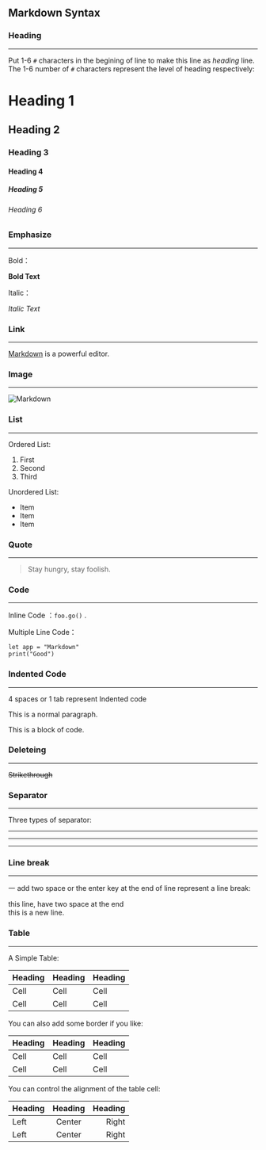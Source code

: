 ## Markdown Syntax

### Heading

----------

Put 1-6 `#` characters in the begining of line to make this line as *heading* line. The 1-6 number of `#` characters represent the level of heading respectively:

# Heading 1

## Heading 2

### Heading 3

#### Heading 4

##### Heading 5

###### Heading 6

### Emphasize

----------

Bold：

**Bold Text**

Italic：

*Italic Text*


### Link

----------

[Markdown](https://appsto.re/cn/jK8Cbb.i) is a powerful editor.


### Image

----------

![Markdown](https://i.loli.net/2017/08/23/599c5c1dc7226.jpg)

### List

----------

Ordered List:

1. First
2. Second
3. Third

Unordered List:

- Item
- Item
- Item

### Quote

----------

> Stay hungry, stay foolish.

### Code

----------

Inline Code ：`foo.go()` .

Multiple Line Code：
```
let app = "Markdown"
print("Good")
```

### Indented Code

----------

4 spaces or 1 tab represent Indented code

This is a normal paragraph.

This is a block
of code.

### Deleteing

----------

~~Strikethrough~~

### Separator

----------

Three types of separator:

---

* * *

- - - -


### Line break

----------

一 add two space or the enter key at the end of line represent a line break:

this line, have two space at the end  
this is a new line.    

### Table

----------

A Simple Table:

Heading | Heading | Heading
------- | ------- | -------
Cell   |  Cell   |  Cell
Cell   |  Cell   |  Cell


You can also add some border if you like:

| Heading | Heading | Heading |
| ------- | ------- | ------- |
|   Cell  |   Cell  |   Cell  |
|   Cell  |   Cell  |   Cell  |

You can control the alignment of the table cell:

Heading | Heading | Heading
:----- | :----: | ------:
Left   | Center | Right
Left   | Center | Right
